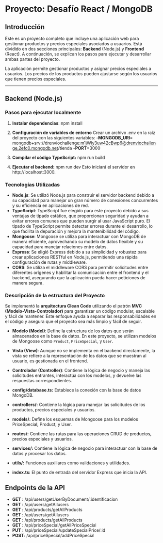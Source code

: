 # Proyecto: Desafío React / MongoDB

## Introducción

Este es un proyecto completo que incluye una aplicación web para gestionar productos y precios especiales asociados a usuarios. Está dividido en dos secciones principales: **Backend** (Node.js) y **Frontend** (React). A continuación, se explican los pasos para ejecutar y desarrollar ambas partes del proyecto.

La aplicación permite gestionar productos y asignar precios especiales a usuarios. Los precios de los productos pueden ajustarse según los usuarios que tienen precios especiales.

---

## Backend (Node.js)

### Pasos para ejecutar localmente

1. **Instalar dependencias**:
   npm install

2. **Configuración de variables de entorno**
   Crear un archivo .env en la raíz del proyecto con las siguientes variables:
   -**MONGODB_URI**= mongodb+srv://drenviochallenge:m1jWly3uw42cBwp6@drenviochallenge.2efc0.mongodb.net/tienda
   -**PORT**=3000

3. **Compilar el código TypeScript:**
   npm run build

4. **Ejecutar el backend:**
   npm run dev
   Esto iniciará el servidor en http://localhost:3000.

### Tecnologías Utilizadas

- **Node.js**: Se utilizó Node.js para construir el servidor backend debido a su capacidad para manejar un gran número de conexiones concurrentes y su eficiencia en aplicaciones de red.
- **TypeScript**: TypeScript fue elegido para este proyecto debido a sus ventajas de tipado estático, que proporcionan seguridad y ayudan a evitar errores comunes que pueden surgir al usar JavaScript puro. El tipado de TypeScript permite detectar errores durante el desarrollo, lo que facilita la depuración y mejora la mantenibilidad del código.
- **Mongoose**: Mongoose se utiliza para interactuar con MongoDB de manera eficiente, aprovechando su modelo de datos flexible y su capacidad para manejar relaciones entre datos.
- **Express**: Se eligió Express debido a su simplicidad y robustez para crear aplicaciones RESTful en Node.js, permitiendo una rápida configuración de rutas y middleware.
- **CORS**: Se utiliza el middleware CORS para permitir solicitudes entre diferentes orígenes y habilitar la comunicación entre el frontend y el backend, asegurando que la aplicación pueda hacer peticiones de manera segura.

### Descripción de la estructura del Proyecto

Se implementó la **arquitectura Clean Code** utilizando el patrón **MVC (Modelo-Vista-Controlador)** para garantizar un código modular, escalable y fácil de mantener. Este enfoque ayuda a separar las responsabilidades en el código y asegura que el proyecto sea más limpio y fácil de seguir.

- **Modelo (Model)**: Define la estructura de los datos que serán almacenados en la base de datos. En este proyecto, se utilizan modelos de Mongoose como `Product`, `PriceSpecial`, y `User`.
- **Vista (View)**: Aunque no se implementa en el backend directamente, la vista se refiere a la representación de los datos que se muestran al usuario, es gestionada en el frontend.
- **Controlador (Controller)**: Contiene la lógica de negocio y maneja las solicitudes entrantes, interactúa con los modelos, y devuelve las respuestas correspondientes.

- **config/database.ts:** Establece la conexión con la base de datos MongoDB.
- **controllers/:** Contiene la lógica para manejar las solicitudes de los productos, precios especiales y usuarios.
- **models/:** Define los esquemas de Mongoose para los modelos PriceSpecial, Product, y User.
- **routes/:** Contiene las rutas para las operaciones CRUD de productos, precios especiales y usuarios.
- **services/:** Contiene la lógica de negocio para interactuar con la base de datos y procesar los datos.
- **utils/:** Funciones auxiliares como validaciones y utilidades.
- **index.ts:** El punto de entrada del servidor Express que inicia la API.

## Endpoints de la API

- **GET** : /api/users/getUserByDocument/:identificacion
- **GET** : /api/users/getAllusers
- **GET** : /api/products/getAllProducts
- **GET** : /api/users/getAllusers
- **GET** : /api/products/getAllProducts
- **GET** : /api/priceSpecial/getAllPriceSpecial
- **PUT** : /api/priceSpecial/updateSpecialPrice/:id
- **POST**: /api/priceSpecial/addPriceSpecial
